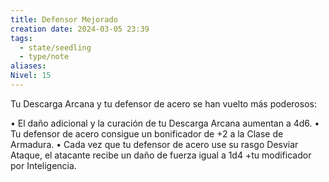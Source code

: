 ```yaml
---
title: Defensor Mejorado
creation date: 2024-03-05 23:39
tags:
  - state/seedling
  - type/note
aliases: 
Nivel: 15
---
```

Tu Descarga Arcana y tu defensor de acero se han vuelto más poderosos:

• El daño adicional y la curación de tu Descarga Arcana aumentan a 4d6.
• Tu defensor de acero consigue un bonificador de +2 a la Clase de Armadura.
• Cada vez que tu defensor de acero use su rasgo Desviar Ataque, el atacante recibe un daño de fuerza  igual a 1d4 +tu modificador por Inteligencia.